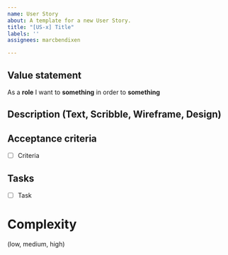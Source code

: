 ```yaml
---
name: User Story
about: A template for a new User Story.
title: "[US-x] Title"
labels: ''
assignees: marcbendixen

---
```


## Value statement

As a **role**
I want to **something**
in order to **something**

## Description (Text, Scribble, Wireframe, Design)


## Acceptance criteria

- [ ] Criteria

## Tasks

- [ ] Task

# Complexity

(low, medium, high)
